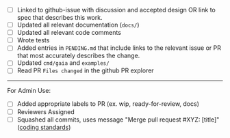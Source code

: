 <!-- < < < < < < < < < < < < < < < < < < < < < < < < < < < < < < < < < ☺
v                               ✰  Thanks for creating a PR! ✰    
v    Before smashing the submit button please review the checkboxes.
v    If a checkbox is n/a - please still include it but + a little note why
☺ > > > > > > > > > > > > > > > > > > > > > > > > > > > > > > > > >  -->

- [ ] Linked to github-issue with discussion and accepted design OR link to spec that describes this work.
- [ ] Updated all relevant documentation (`docs/`)
- [ ] Updated all relevant code comments
- [ ] Wrote tests
- [ ] Added entries in `PENDING.md` that include links to the relevant issue or PR that most accurately describes the change.
- [ ] Updated `cmd/gaia` and `examples/`
- [ ] Read PR `Files changed` in the github PR explorer
___________________________________
For Admin Use:
- [ ] Added appropriate labels to PR (ex. wip, ready-for-review, docs)
- [ ] Reviewers Assigned
- [ ] Squashed all commits, uses message "Merge pull request #XYZ: [title]" ([coding standards](https://github.com/tendermint/coding/blob/master/README.md#merging-a-pr))
